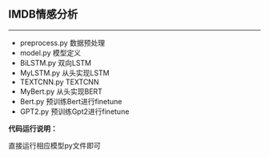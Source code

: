 ## IMDB情感分析
***
+ preprocess.py 数据预处理
+ model.py 模型定义
+ BiLSTM.py 双向LSTM
+ MyLSTM.py 从头实现LSTM
+ TEXTCNN.py TEXTCNN
+ MyBert.py 从头实现BERT
+ Bert.py 预训练Bert进行finetune
+ GPT2.py 预训练Gpt2进行finetune

**代码运行说明：**

直接运行相应模型py文件即可
